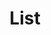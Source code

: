 ---
layout: pattern
categories: [patterns, list]
title: List
type: [sub-nav-item]
permalink: /patterns/list/
overview: Unordered list help users to browse through content.
variations: true
description: |
    Unordered list help users to browse through content.
    
usa-link: "https://designsystem.digital.gov/components/list/"
specification: |
    List should be constained to no more than 80ex in width for usable reading. It is also reccommended to give 20px margin on all sides.
list-type: unordered
### options: ordered, unordered
class: 
### option: include class: usa-list--unstyled to remove component style
list:
 - item: Unordered list item
 - item: Unordered list item
 - item: Unordered list item
 - item: Unordered list item
### list content 
yml: |
  
    list-type: unordered
    ### options: 
        ### ordered
        ### unordered
    class: 
    ### option:
        ### usa-list--unstyled: remove component style
    list:
     - item: Unordered list item
     - item: Unordered list item
     - item: Unordered list item
     - item: Unordered list item
    ### list content 

jekyll: |

  "{% include patterns/list/list.md %}"

#spec:

### Paths to view design and code... 
## designimg: can be used to show an image of the design until a coded version can be created. The htmlpath & csspath should be located in the pattens folder. Read more about creating coded components in /docs/creating-patterns 
# designimg: 
htmlpath: patterns/list/list.md
csspath: patterns/list/index.scss
---